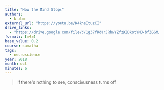 ```yaml
---
title: "How the Mind Stops"
authors:
  - brahm
external_url: "https://youtu.be/K4kheItuzCI"
drive_links:
  - "https://drive.google.com/file/d/1g37fRdUrJRhwYZfz9IDkotYMJ-bfZGGM/view?usp=drivesdk"
formats: [m4a]
base_value: 0.2
course: samatha
tags:
  - neuroscience
year: 2018
month: oct
minutes: 6
---
```


> If there's nothing to see, consciousness turns off
